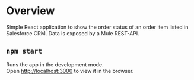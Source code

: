 # Overview

Simple React application to show the order status of an order item listed in Salesforce CRM. Data is exposed by a Mule REST-API. 

## `npm start`

Runs the app in the development mode.\
Open [http://localhost:3000](http://localhost:3000) to view it in the browser.
